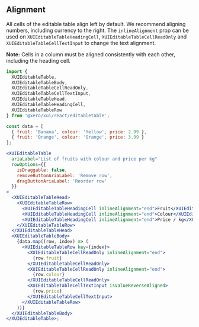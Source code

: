 ## Alignment

All cells of the editable table align left by default. We recommend aligning numbers, including currency to the right. The `inlineAlignment` prop can be used on `XUIEditableTableHeadingCell`, `XUIEditableTableCellReadOnly` and `XUIEditableTableCellTextInput` to change the text alignment.

**Note:** Cells in a column must be aligned consistently with each other, including the heading cell.

```jsx harmony
import {
  XUIEditableTable,
  XUIEditableTableBody,
  XUIEditableTableCellReadOnly,
  XUIEditableTableCellTextInput,
  XUIEditableTableHead,
  XUIEditableTableHeadingCell,
  XUIEditableTableRow
} from '@xero/xui/react/editabletable';

const data = [
  { fruit: 'Banana', colour: 'Yellow', price: 2.99 },
  { fruit: 'Orange', colour: 'Orange', price: 3.99 }
];

<XUIEditableTable
  ariaLabel="List of fruits with colour and price per kg"
  rowOptions={{
    isDraggable: false,
    removeButtonAriaLabel: 'Remove row',
    dragButtonAriaLabel: 'Reorder row'
  }}
>
  <XUIEditableTableHead>
    <XUIEditableTableRow>
      <XUIEditableTableHeadingCell inlineAlignment="end">Fruit</XUIEditableTableHeadingCell>
      <XUIEditableTableHeadingCell inlineAlignment="end">Colour</XUIEditableTableHeadingCell>
      <XUIEditableTableHeadingCell inlineAlignment="end">Price / kg</XUIEditableTableHeadingCell>
    </XUIEditableTableRow>
  </XUIEditableTableHead>
  <XUIEditableTableBody>
    {data.map((row, index) => (
      <XUIEditableTableRow key={index}>
        <XUIEditableTableCellReadOnly inlineAlignment="end">
          {row.fruit}
        </XUIEditableTableCellReadOnly>
        <XUIEditableTableCellReadOnly inlineAlignment="end">
          {row.colour}
        </XUIEditableTableCellReadOnly>
        <XUIEditableTableCellTextInput isValueReverseAligned>
          {row.price}
        </XUIEditableTableCellTextInput>
      </XUIEditableTableRow>
    ))}
  </XUIEditableTableBody>
</XUIEditableTable>;
```
